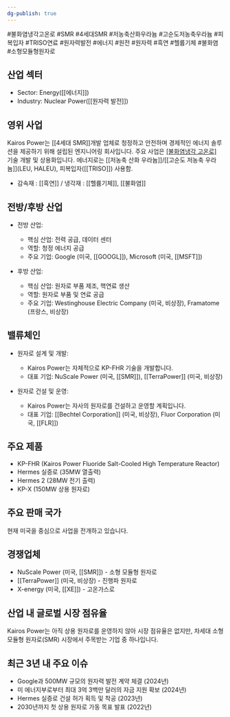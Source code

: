 ```yaml
---
dg-publish: true
---
```

#불화염냉각고온로 #SMR #4세대SMR #저농축산화우라늄 #고순도저농축우라늄 #피복입자 #TRISO연료 #원자력발전 #에너지 #원전 #원자력 #흑연 #헬륨기체 #불화염 #소형모듈형원자로 



## 산업 섹터

- Sector: Energy([[에너지]])
- Industry: Nuclear Power([[원자력 발전]])

## 영위 사업

Kairos Power는 [[4세대 SMR]]개발 업체로 청정하고 안전하며 경제적인 에너지 솔루션을 제공하기 위해 설립된 엔지니어링 회사입니다. 주요 사업은 [[불화염냉각 고온로]](FHR) 기술 개발 및 상용화입니다. 에너지로는 [[저농축 산화 우라늄]]/[[고순도 저농축 우라늄]](LEU, HALEU), 피복입자([[TRISO]]) 사용함.


- 감속재 : [[흑연]] / 냉각재 : [[헬륨기체]], [[불화염]]

## 전방/후방 산업

- 전방 산업:
    
    - 핵심 산업: 전력 공급, 데이터 센터
    - 역할: 청정 에너지 공급
    - 주요 기업: Google (미국, [[GOOGL]]), Microsoft (미국, [[MSFT]])
    
- 후방 산업:
    
    - 핵심 산업: 원자로 부품 제조, 핵연료 생산
    - 역할: 원자로 부품 및 연료 공급
    - 주요 기업: Westinghouse Electric Company (미국, 비상장), Framatome (프랑스, 비상장)
    

## 밸류체인

- 원자로 설계 및 개발:
    
    - Kairos Power는 자체적으로 KP-FHR 기술을 개발합니다.
    - 대표 기업: NuScale Power (미국, [[SMR]]), [[TerraPower]] (미국, 비상장)
      
- 원자로 건설 및 운영:
    
    - Kairos Power는 자사의 원자로를 건설하고 운영할 계획입니다.
    - 대표 기업: [[Bechtel Corporation]] (미국, 비상장), Fluor Corporation (미국, [[FLR]])

## 주요 제품

- KP-FHR (Kairos Power Fluoride Salt-Cooled High Temperature Reactor)
- Hermes 실증로 (35MW 열출력)
- Hermes 2 (28MW 전기 출력)
- KP-X (150MW 상용 원자로)

## 주요 판매 국가

현재 미국을 중심으로 사업을 전개하고 있습니다.

## 경쟁업체

- NuScale Power (미국, [[SMR]]) - 소형 모듈형 원자로
- [[TerraPower]] (미국, 비상장) - 진행파 원자로
- X-energy (미국, [[XE]]) - 고온가스로

## 산업 내 글로벌 시장 점유율

Kairos Power는 아직 상용 원자로를 운영하지 않아 시장 점유율은 없지만, 차세대 소형 모듈형 원자로(SMR) 시장에서 주목받는 기업 중 하나입니다.

## 최근 3년 내 주요 이슈

- Google과 500MW 규모의 원자력 발전 계약 체결 (2024년)
- 미 에너지부로부터 최대 3억 3백만 달러의 자금 지원 확보 (2024년)
- Hermes 실증로 건설 허가 획득 및 착공 (2023년)
- 2030년까지 첫 상용 원자로 가동 목표 발표 (2022년)